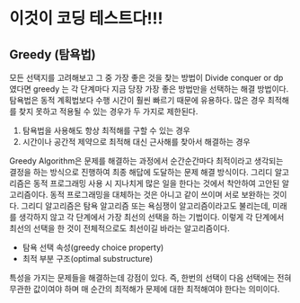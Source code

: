 # 이것이 코딩 테스트다!!!

## Greedy (탐욕법)
모든 선택지를 고려해보고 그 중 가장 좋은 것을 찾는 방법이 Divide conquer or dp 였다면 greedy 는 각 단계마다 지금 당장 가장 좋은 방법만을 선택하는 해결 방법이다. 탐욕법은 동적 계획법보다 수행 시간이 훨씬 빠르기 때문에 유용하다. 많은 경우 최적해를 찾지 못하고 적용될 수 있는 경우가 두 가지로 제한된다.

1. 탐욕법을 사용해도 항상 최적해를 구할 수 있는 경우
2. 시간이나 공간적 제약으로 최적해 대신 근사해를 찾아서 해결하는 경우

Greedy Algorithm은 문제를 해결하는 과정에서  순간순간마다 최적이라고 생각되는 결정을 하는 방식으로 진행하여 최종 해답에 도달하는 문제 해결 방식이다.
그리디 알고리즘은 동적 프로그래밍 사용 시 지나치게 많은 일을 한다는 것에서 착안하여 고안된 알고리즘이다. 동적 프로그래밍을 대체하는 것은 아니고 같이 쓰이며 서로 보완하는 것이다.
그리디 알고리즘은 탐욕 알고리즘 또는 욕심쟁이 알고리즘이라고도 불리는데, 미래를 생각하지 않고 각 단계에서 가장 최선의 선택을 하는 기법이다. 이렇게 각 단계에서 최선의 선택을 한 것이 전체적으로도 최선이길 바라는 알고리즘이다.

 

- 탐욕 선택 속성(greedy choice property)
- 최적 부분 구조(optimal substructure)

특성을 가지는 문제들을 해결하는데 강점이 있다. 즉, 한번의 선택이 다음 선택에는 전혀 무관한 값이여야 하며 매 순간의 최적해가 문제에 대한 최적해여야 한다는 의미이다. 
